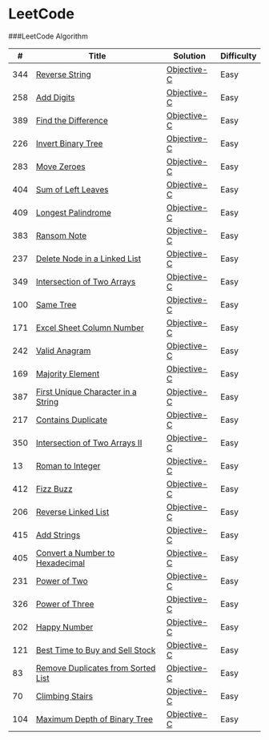 LeetCode
========

###LeetCode Algorithm

| # | Title | Solution | Difficulty |
|---| ----- | -------- | ---------- |
|344|[Reverse String](https://leetcode.com/problems/reverse-string/) | [Objective-C](./LeetCode_Solutions/LeetCode_Solutions/ReverseString_344.m)|Easy|
|258|[Add Digits](https://leetcode.com/problems/add-digits/)| [Objective-C](./LeetCode_Solutions/LeetCode_Solutions/AddDigits_258.m)|Easy|
|389|[Find the Difference](https://leetcode.com/problems/find-the-difference/) | [Objective-C](./LeetCode_Solutions/LeetCode_Solutions/FindDifference_389.m)|Easy|
|226|[Invert Binary Tree](https://leetcode.com/problems/invert-binary-tree/)| [Objective-C](./LeetCode_Solutions/LeetCode_Solutions/InvertBinaryTree_226.m)|Easy|
|283|[Move Zeroes](https://leetcode.com/problems/move-zeroes/)  | [Objective-C](./LeetCode_Solutions/LeetCode_Solutions/MoveZeroes_283.m)|Easy|
|404|[Sum of Left Leaves](https://leetcode.com/problems/sum-of-left-leaves/)  | [Objective-C](./LeetCode_Solutions/LeetCode_Solutions/SumOfLeftLeaves_404.m)|Easy|
|409|[Longest Palindrome](https://leetcode.com/problems/longest-palindrome/)  | [Objective-C](./LeetCode_Solutions/LeetCode_Solutions/LongestPalindrome_409.m)|Easy|
|383|[Ransom Note](https://leetcode.com/problems/ransom-note/) | [Objective-C](./LeetCode_Solutions/LeetCode_Solutions/RansomNote_383.m)|Easy|
|237|[Delete Node in a Linked List](https://leetcode.com/problems/delete-node-in-a-linked-list/)| [Objective-C](./LeetCode_Solutions/LeetCode_Solutions/DeleteNodeInALinkedList_237.m)|Easy|
|349|[Intersection of Two Arrays](https://leetcode.com/problems/intersection-of-two-arrays/) | [Objective-C](./LeetCode_Solutions/LeetCode_Solutions/IntersectionOfTwoArrays_349.m)|Easy|
|100|[Same Tree](https://oj.leetcode.com/problems/same-tree/)| [Objective-C](./LeetCode_Solutions/LeetCode_Solutions/SameTree_100.m)|Easy|
|171|[Excel Sheet Column Number](https://oj.leetcode.com/problems/excel-sheet-column-number/) | [Objective-C](./LeetCode_Solutions/LeetCode_Solutions/ExcelSheetColumnNumber_171.m)|Easy|
|242|[Valid Anagram](https://leetcode.com/problems/valid-anagram/)| [Objective-C](./LeetCode_Solutions/LeetCode_Solutions/ValidAnagram_242.m)|Easy|
|169|[Majority Element](https://oj.leetcode.com/problems/majority-element/) | [Objective-C](./LeetCode_Solutions/LeetCode_Solutions/MajorityElement_169.m)|Easy|
|387|[First Unique Character in a String](https://leetcode.com/problems/first-unique-character-in-a-string/) | [Objective-C](./LeetCode_Solutions/LeetCode_Solutions/FirstUniqueCharacterInAString_387.m)|Easy|
|217|[Contains Duplicate](https://leetcode.com/problems/contains-duplicate/)| [Objective-C](./LeetCode_Solutions/LeetCode_Solutions/ContainsDuplicate_217.m)|Easy|
|350|[Intersection of Two Arrays II](https://leetcode.com/problems/intersection-of-two-arrays-ii/) | [Objective-C](./LeetCode_Solutions/LeetCode_Solutions/IntersectionOfTwoArraysII_350.m)|Easy|
|13|[Roman to Integer](https://leetcode.com/problems/intersection-of-two-arrays-ii/) | [Objective-C](./LeetCode_Solutions/LeetCode_Solutions/RomanToInteger_13.m)|Easy|
|412|[Fizz Buzz](https://leetcode.com/problems/fizz-buzz/) | [Objective-C](./LeetCode_Solutions/LeetCode_Solutions/FizzBuzz_412.m)|Easy|
|206|[Reverse Linked List](https://leetcode.com/problems/reverse-linked-list/) | [Objective-C](./LeetCode_Solutions/LeetCode_Solutions/ReverseLinkedList_206.m)|Easy|
|415|[Add Strings](https://leetcode.com/problems/add-strings/) | [Objective-C](./LeetCode_Solutions/LeetCode_Solutions/AddStrings_415.m)|Easy|
|405|[Convert a Number to Hexadecimal](https://leetcode.com/problems/convert-a-number-to-hexadecimal/) | [Objective-C](./LeetCode_Solutions/LeetCode_Solutions/ConvertANumberToHexadecimal_405.m)|Easy|
|231|[Power of Two](https://leetcode.com/problems/power-of-two/) | [Objective-C](./LeetCode_Solutions/LeetCode_Solutions/PowerOfTwo_231.m)|Easy|
|326|[Power of Three](https://leetcode.com/problems/power-of-three/) | [Objective-C](./LeetCode_Solutions/LeetCode_Solutions/PowerOfThree_326.m)|Easy|
|202|[Happy Number](https://leetcode.com/problems/happy-number/) | [Objective-C](./LeetCode_Solutions/LeetCode_Solutions/HappyNumber_202.m)|Easy|
|121|[Best Time to Buy and Sell Stock](https://leetcode.com/problems/best-time-to-buy-and-sell-stock/) | [Objective-C](./LeetCode_Solutions/LeetCode_Solutions/BestTimeToBuyAndSellStock_121.m)|Easy|
|83|[Remove Duplicates from Sorted List](https://leetcode.com/problems/remove-duplicates-from-sorted-list/) | [Objective-C](./LeetCode_Solutions/LeetCode_Solutions/RemoveDuplicatesFromSortedList_83.m)|Easy|
|70|[Climbing Stairs](https://leetcode.com/problems/climbing-stairs/) | [Objective-C](./LeetCode_Solutions/LeetCode_Solutions/ClimbingStairs_70.m)|Easy|
|104|[Maximum Depth of Binary Tree](https://leetcode.com/problems/maximum-depth-of-binary-tree/) | [Objective-C](./LeetCode_Solutions/LeetCode_Solutions/MaximumDepthOfBinaryTree_104.m)|Easy|